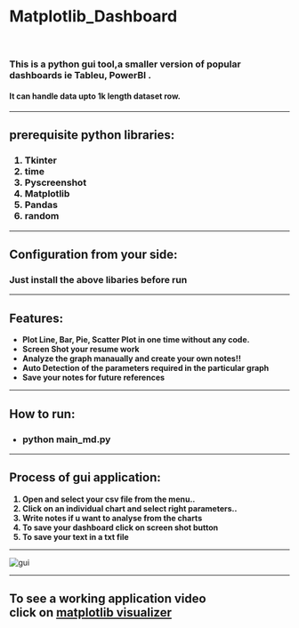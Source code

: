 # Matplotlib_Dashboard
<br>
<h3>This is a python gui tool,a smaller version of popular dashboards ie Tableu, PowerBI .</h3>
<h4>It can handle data upto 1k length dataset row.</h4>
<hr>

<h2>prerequisite python libraries:</h2>
<h3>
<ol>
<li>Tkinter</li>
<li>time</li>
<li>Pyscreenshot</li>
<li>Matplotlib</li>
<li>Pandas</li>
<li>random</li>
</ol>
</h3>
<hr>


<h2>Configuration from your side:</h2>
<h3>Just install the above libaries before run</h3>
<hr>

<h2>Features: </h2>
<ul>
<b>
<li>Plot Line, Bar, Pie, Scatter Plot in one time without any code.</li>
<li>Screen Shot your resume work </li>
<li>Analyze the graph manaually and create your own notes!!</li>
<li>Auto Detection of the parameters required in the particular graph</li>
<li>Save your notes for future references</li>
</b>
</ul>
<hr>
<h2>How to run: </h2>
<ul>
<h3><li>python main_md.py </li>
</ul>
</h3>
<hr>
<h2>Process of gui application: </h2>
<b>
<ol>
<li>Open and select your csv file from the menu..</li>
<li>Click on an individual chart and select right parameters..</li>
<li>Write notes if u want to analyse from the charts</li>
<li>To save your dashboard click on screen shot button</li>
<li>To save your text in a txt file</li>
</ol>
</b>
<hr>
<image src="gui.jpeg" alt="gui">
<hr>
<h2>
To see a working application video <br>click on
<a href="https://youtu.be/wBGD9gH6IW8">matplotlib visualizer</a></h2>
